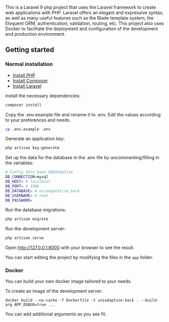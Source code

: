 This is a Laravel 9 php project that uses the Laravel framework to create web applications with PHP. Laravel offers an elegant and expressive syntax, as well as many useful features such as the Blade template system, the Eloquent ORM, authentication, validation, routing, etc. This project also uses Docker to facilitate the deployment and configuration of the development and production environment.

## Getting started

### Normal installation

-   [Install PHP](https://www.php.net/manual/es/install.php)
-   [Install Composer](https://getcomposer.org/download/)
-   [Install Laravel](https://laravel.com/docs/9.x/installation)

Install the necessary dependencies:

```bash
composer install
```

Copy the .env.example file and rename it to .env. Edit the values according to your preferences and needs.

```bash
cp .env.example .env
```

Generate an application key:

```bash
php artisan key:generate
```

Set up the data for the database in the .env file by uncommenting/filling in the variables:

```bash
# Config data base UNIAdaptive
DB_CONNECTION=mysql
DB_HOST= # localhost
DB_PORT= # 3306
DB_DATABASE= # uniadaptative_back
DB_USERNAME= # root
DB_PASSWORD=
```

Run the database migrations:

```bash
php artisan migrate
```

Run the development server:

```bash
php artisan serve
```

Open http://127.0.0.1:8000 with your browser to see the result.

You can start editing the project by modifying the files in the `app` folder.

### Docker

You can build your own docker image tailored to your needs.

To create an image of the development server:

    docker build --no-cache -f Dockerfile -t uniadaptive-back . --build-arg APP_DEBUG=true ...

You can add additional arguments as you see fit.
